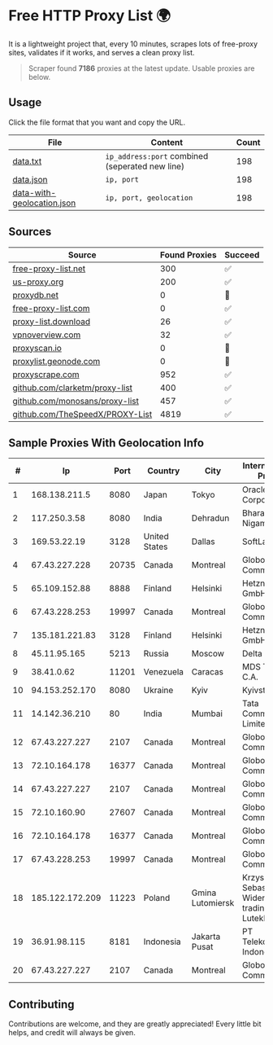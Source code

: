 
# Free HTTP Proxy List 🌍

It is a lightweight project that, every 10 minutes, scrapes lots of free-proxy sites, validates if it works, and serves a clean proxy list.


> Scraper found **7186** proxies at the latest update. Usable proxies are below.

## Usage

Click the file format that you want and copy the URL.


|File|Content|Count|
|----|-------|-----|
|[data.txt](https://raw.githubusercontent.com/themiralay/Proxy-List-World/master/data.txt)|`ip_address:port` combined (seperated new line)|198|
|[data.json](https://raw.githubusercontent.com/themiralay/Proxy-List-World/master/data.json)|`ip, port`|198|
|[data-with-geolocation.json](https://raw.githubusercontent.com/themiralay/Proxy-List-World/master/data-with-geolocation.json)|`ip, port, geolocation`|198|

## Sources

|Source|Found Proxies|Succeed|
|------|-------------|-------|
|[free-proxy-list.net](https://free-proxy-list.net)|300|✅|
|[us-proxy.org](https://www.us-proxy.org)|200|✅|
|[proxydb.net](http://proxydb.net)|0|🚫|
|[free-proxy-list.com](https://free-proxy-list.com/?page=&port=&type%5B%5D=http&type%5B%5D=https&up_time=0&search=Search)|0|✅|
|[proxy-list.download](https://www.proxy-list.download/HTTP)|26|✅|
|[vpnoverview.com](https://vpnoverview.com/privacy/anonymous-browsing/free-proxy-servers)|32|✅|
|[proxyscan.io](https://www.proxyscan.io)|0|🚫|
|[proxylist.geonode.com](https://proxylist.geonode.com/api/proxy-list?limit=300&page=1&sort_by=lastChecked&sort_type=desc&protocols=http,https)|0|🚫|
|[proxyscrape.com](https://api.proxyscrape.com/v2/?request=displayproxies&protocol=http&timeout=10000&country=all&ssl=all&anonymity=all)|952|✅|
|[github.com/clarketm/proxy-list](https://raw.githubusercontent.com/clarketm/proxy-list/master/proxy-list-raw.txt)|400|✅|
|[github.com/monosans/proxy-list](https://raw.githubusercontent.com/monosans/proxy-list/main/proxies/http.txt)|457|✅|
|[github.com/TheSpeedX/PROXY-List](https://raw.githubusercontent.com/TheSpeedX/PROXY-List/master/http.txt)|4819|✅|


## Sample Proxies With Geolocation Info

|#|Ip|Port|Country|City|Internet Service Provider|
|-|--|----|-------|----|-------------------------|
|1|168.138.211.5|8080|Japan|Tokyo|Oracle Corporation|
|2|117.250.3.58|8080|India|Dehradun|Bharat Sanchar Nigam Ltd|
|3|169.53.22.19|3128|United States|Dallas|SoftLayer|
|4|67.43.227.228|20735|Canada|Montreal|GloboTech Communications|
|5|65.109.152.88|8888|Finland|Helsinki|Hetzner Online GmbH|
|6|67.43.228.253|19997|Canada|Montreal|GloboTech Communications|
|7|135.181.221.83|3128|Finland|Helsinki|Hetzner Online GmbH|
|8|45.11.95.165|5213|Russia|Moscow|Delta Ltd|
|9|38.41.0.62|11201|Venezuela|Caracas|MDS TELECOM C.A.|
|10|94.153.252.170|8080|Ukraine|Kyiv|Kyivstar UA|
|11|14.142.36.210|80|India|Mumbai|Tata Communications Limited|
|12|67.43.227.227|2107|Canada|Montreal|GloboTech Communications|
|13|72.10.164.178|16377|Canada|Montreal|GloboTech Communications|
|14|67.43.227.227|2107|Canada|Montreal|GloboTech Communications|
|15|72.10.160.90|27607|Canada|Montreal|GloboTech Communications|
|16|72.10.164.178|16377|Canada|Montreal|GloboTech Communications|
|17|67.43.228.253|19997|Canada|Montreal|GloboTech Communications|
|18|185.122.172.209|11223|Poland|Gmina Lutomiersk|Krzysztof Sebastian Widerkiewicz trading as LutekLAN.pl|
|19|36.91.98.115|8181|Indonesia|Jakarta Pusat|PT Telekomunikasi Indonesia|
|20|67.43.227.227|2107|Canada|Montreal|GloboTech Communications|



## Contributing

Contributions are welcome, and they are greatly appreciated! Every
little bit helps, and credit will always be given.

